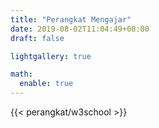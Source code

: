 ```yaml
---
title: "Perangkat Mengajar"
date: 2019-08-02T11:04:49+08:00
draft: false

lightgallery: true

math:
  enable: true
---
```

{{< perangkat/w3school >}}
